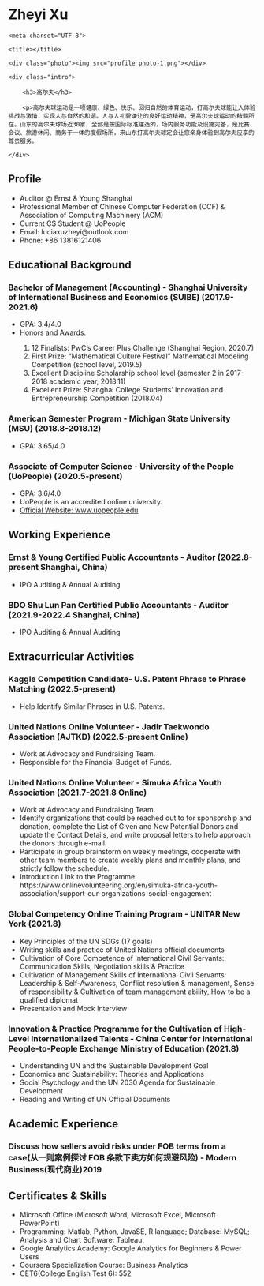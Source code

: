 <h1>Zheyi Xu</h1>

<!DOCTYPE html>

<html lang="en">

<head>

    <meta charset="UTF-8">

    <title></title>

<style>

    .photo{

        float:right;

        width:20%;

    }

    .intro{

        float:left;

        width:70%;

    }

</style>

</head>

<body>

<div class="golf">

    <div class="photo"><img src="profile photo-1.png"></div>

    <div class="intro">

        <h3>高尔夫</h3>

        <p>高尔夫球运动是一项健康、绿色、快乐、回归自然的体育运动，打高尔夫球能让人体验挑战与激情，实现人与自然的和谐。人与人礼貌谦让的良好运动精神，是高尔夫球运动的精髓所在。山东的高尔夫球场近30家，全部是按国际标准建造的，场内服务功能及设施完备，是比赛、会议、旅游休闲、商务于一体的度假场所，来山东打高尔夫球定会让您亲身体验到高尔夫应享的尊贵服务。

 </p>

    </div>

</div>

</body>

 

</html>


<h2>Profile</h2>
<ul><li>Auditor @ Ernst & Young Shanghai</li>
<li>Professional Member of Chinese Computer Federation (CCF) & Association of Computing Machinery (ACM)</li>
<li>Current CS Student @ UoPeople</li>
<li>Email: luciaxuzheyi@outlook.com</li>
<li>Phone: +86 13816121406</li>
</ul>

<h2>Educational Background</h2>
<h3>Bachelor of Management (Accounting) - Shanghai University of International Business and Economics (SUIBE) (2017.9-2021.6)</h3>
<ul>
<li>GPA: 3.4/4.0</li>
<li>Honors and Awards:</li>
<ol><li>12 Finalists: PwC’s Career Plus Challenge (Shanghai Region, 2020.7)</li>
    <li>First Prize: “Mathematical Culture Festival” Mathematical Modeling Competition (school level, 2019.5)</li>
    <li>Excellent Discipline Scholarship school level (semester 2 in 2017-2018 academic year, 2018.11)</li>
    <li>Excellent Prize: Shanghai College Students’ Innovation and Entrepreneurship Competition (2018.04)</li>
</ol></ul>

<h3>American Semester Program - Michigan State University (MSU) (2018.8-2018.12)</h3>
<ul>
<li>GPA: 3.65/4.0</li>
</ul>

<h3>Associate of Computer Science - University of the People (UoPeople) (2020.5-present)</h3>
<ul>
<li>GPA: 3.6/4.0</li>
<li>UoPeople is an accredited online university.</li>
<li><a href="https://www.uopeople.edu/" target="_blank">Official Website: www.uopeople.edu</a></li>
</ul>

<h2>Working Experience</h2>
<h3>Ernst & Young Certified Public Accountants - Auditor (2022.8-present Shanghai, China)</h3>
<ul>
<li>IPO Auditing & Annual Auditing</li>
</ul>

<h3>BDO Shu Lun Pan Certified Public Accountants - Auditor (2021.9-2022.4 Shanghai, China)</h3>
<ul>
<li>IPO Auditing & Annual Auditing</li>
</ul>


<h2>Extracurricular Activities</h2>
<h3>Kaggle Competition Candidate- U.S. Patent Phrase to Phrase Matching (2022.5-present)</h3>
<ul>
<li>Help Identify Similar Phrases in U.S. Patents.</li>
</ul>

<h3>United Nations Online Volunteer - Jadir Taekwondo Association (AJTKD) (2022.5-present Online)</h3>
<ul>
<li>Work at Advocacy and Fundraising Team.</li>
<li>Responsible for the Financial Budget of Funds.</li>
</ul>

<h3>United Nations Online Volunteer - Simuka Africa Youth Association (2021.7-2021.8 Online)</h3>
<ul>
<li>Work at Advocacy and Fundraising Team.</li>
<li>Identify organizations that could be reached out to for sponsorship and donation, complete the List of Given and New Potential Donors and update the Contact Details, and write proposal letters to help approach the donors through e-mail.</li>
<li>Participate in group brainstorm on weekly meetings, cooperate with other team members to create weekly plans and monthly plans, and strictly follow the schedule.</li>
<li>Introduction Link to the Programme: https://www.onlinevolunteering.org/en/simuka-africa-youth-association/support-our-organizations-social-engagement</li>
</ul>

<h3>Global Competency Online Training Program - UNITAR New York (2021.8)</h3>
<ul>
<li>Key Principles of the UN SDGs (17 goals)</li>
<li>Writing skills and practice of United Nations official documents</li>
<li>Cultivation of Core Competence of International Civil Servants: Communication Skills, Negotiation skills & Practice</li>
<li>Cultivation of Management Skills of International Civil Servants: Leadership & Self-Awareness, Conflict resolution & management, Sense of responsibility & Cultivation of team management ability, How to be a qualified diplomat</li>
<li>Presentation and Mock Interview</li>
</ul>

<h3>Innovation & Practice Programme for the Cultivation of High-Level Internationalized Talents - China Center for International People-to-People Exchange Ministry of Education (2021.8)</h3>
<ul>
<li>Understanding UN and the Sustainable Development Goal</li>
<li>Economics and Sustainability: Theories and Applications</li>
<li>Social Psychology and the UN 2030 Agenda for Sustainable Development</li>
<li>Reading and Writing of UN Official Documents</li>
</ul>

<h2>Academic Experience</h2>
<h3>Discuss how sellers avoid risks under FOB terms from a case(从一则案例探讨 FOB 条款下卖方如何规避风险) - Modern Business(现代商业)2019</h3>

<h2>Certificates & Skills</h2>
<ul>
<li>Microsoft Office (Microsoft Word, Microsoft Excel, Microsoft PowerPoint)</li>
<li>Programming: Matlab, Python, JavaSE, R language; Database: MySQL; Analysis and Chart Software: Tableau.</li>
<li>Google Analytics Academy: Google Analytics for Beginners & Power Users</li>
<li>Coursera Specialization Course: Business Analytics</li>
<li>CET6(College English Test 6): 552</li>
</ul>
